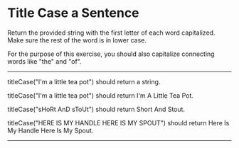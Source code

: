 # Title Case a Sentence

Return the provided string with the first letter of each word capitalized. Make sure the rest of the word is in lower case.

For the purpose of this exercise, you should also capitalize connecting words like "the" and "of".

---

titleCase("I'm a little tea pot") should return a string.

titleCase("I'm a little tea pot") should return I'm A Little Tea Pot.

titleCase("sHoRt AnD sToUt") should return Short And Stout.

titleCase("HERE IS MY HANDLE HERE IS MY SPOUT") should return Here Is My Handle Here Is My Spout.

---